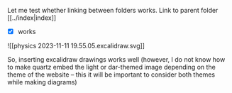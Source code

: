 
Let me test whether linking between folders works. 
Link to parent folder [[../index|index]]
- [x] works

![[physics 2023-11-11 19.55.05.excalidraw.svg]]

<!-- %% [[physics 2023-11-11 19.55.05.excalidraw.md|🖋 Edit in Excalidraw]], and the [[physics 2023-11-11 19.55.05.excalidraw.dark.svg|dark exported image]] %%
-->

So, inserting excalidraw drawings works well (however, I do not know how to make quartz embed the light or dar-themed image depending on the theme of the website – this it will be important to consider both themes while making diagrams)


